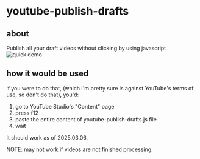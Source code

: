 # youtube-publish-drafts

## about
Publish all your draft videos without clicking by using javascript
![quick demo](youtube-publisher-demo.gif)

## how it would be used
if you were to do that, (which I'm pretty sure is against YouTube's terms of use, so don't do that), you'd:
1. go to YouTube Studio's "Content"  page
2. press f12
3. paste the entire content of youtube-publish-drafts.js file
4. wait

It should work as of 2025.03.06.

NOTE: may not work if videos are not finished processing.
